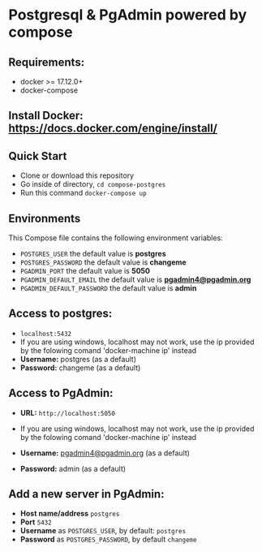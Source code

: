# Postgresql & PgAdmin powered by compose


## Requirements:
* docker >= 17.12.0+
* docker-compose

## Install Docker: https://docs.docker.com/engine/install/

## Quick Start
* Clone or download this repository
* Go inside of directory,  `cd compose-postgres`
* Run this command `docker-compose up`


## Environments
This Compose file contains the following environment variables:

* `POSTGRES_USER` the default value is **postgres**
* `POSTGRES_PASSWORD` the default value is **changeme**
* `PGADMIN_PORT` the default value is **5050**
* `PGADMIN_DEFAULT_EMAIL` the default value is **pgadmin4@pgadmin.org**
* `PGADMIN_DEFAULT_PASSWORD` the default value is **admin**

## Access to postgres: 
* `localhost:5432`
* If you are using windows, localhost may not work, use the ip provided by the folowing comand 'docker-machine ip' instead
* **Username:** postgres (as a default)
* **Password:** changeme (as a default)

## Access to PgAdmin: 
* **URL:** `http://localhost:5050`
* If you are using windows, localhost may not work, use the ip provided by the folowing comand 'docker-machine ip' instead

* **Username:** pgadmin4@pgadmin.org (as a default)
* **Password:** admin (as a default)

## Add a new server in PgAdmin:
* **Host name/address** `postgres`
* **Port** `5432`
* **Username** as `POSTGRES_USER`, by default: `postgres`
* **Password** as `POSTGRES_PASSWORD`, by default `changeme`
